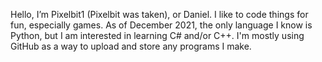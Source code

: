Hello, I’m Pixelbit1 (Pixelbit was taken), or Daniel.
I like to code things for fun, especially games.
As of December 2021, the only language I know is Python, but I am interested in learning C# and/or C++.
I'm mostly using GitHub as a way to upload and store any programs I make.
